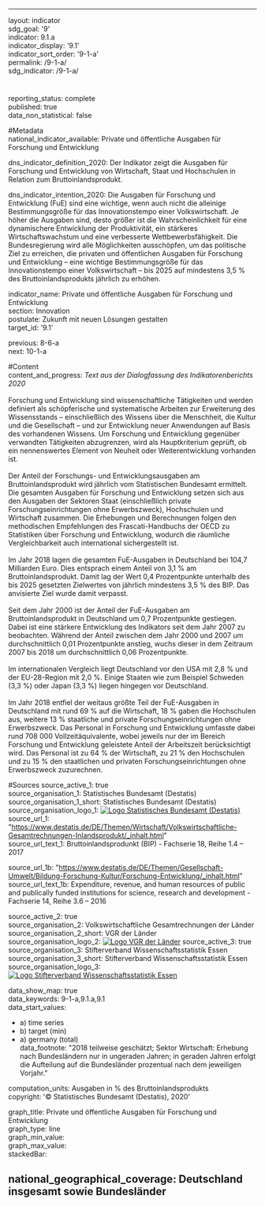 ---
                   
layout: indicator                   
sdg_goal: '9'                   
indicator: 9.1.a                   
indicator_display: '9.1'                   
indicator_sort_order: '9-1-a'                   
permalink: /9-1-a/                   
sdg_indicator: /9-1-a/                   

#                   
reporting_status: complete                   
published: true                   
data_non_statistical: false                   


#Metadata                   
national_indicator_available: Private und öffentliche Ausgaben für Forschung und Entwicklung                   

dns_indicator_definition_2020: Der Indikator zeigt die Ausgaben für Forschung und Entwicklung von Wirtschaft, Staat und Hochschulen in Relation zum Brutto&shy;inlands&shy;produkt.                   

dns_indicator_intention_2020: Die Ausgaben für Forschung und Entwicklung (FuE) sind eine wichtige, wenn auch nicht die alleinige Bestimmungsgröße für das Innovationstempo einer Volkswirtschaft. Je höher die Ausgaben sind, desto größer ist die Wahrscheinlichkeit für eine dynamischere Entwicklung der Produktivität, ein stärkeres Wirtschaftswachstum und eine verbesserte Wettbewerbsfähigkeit. Die Bundesregierung wird alle Möglichkeiten ausschöpfen, um das politische Ziel zu erreichen, die privaten und öffentlichen Ausgaben für Forschung und Entwicklung – eine wichtige Bestimmungsgröße für das Innovationstempo einer Volkswirtschaft – bis 2025 auf mindestens 3,5&nbsp;%  des Brutto&shy;inlands&shy;produkts jährlich zu erhöhen.                   

indicator_name: Private und öffentliche Ausgaben für Forschung und Entwicklung                   
section: Innovation                   
postulate: Zukunft mit neuen Lösungen gestalten                   
target_id: '9.1'                   

previous: 8-6-a                   
next: 10-1-a                   

#Content                    
content_and_progress: <i> Text aus der Dialogfassung des Indikatorenberichts 2020</i><br><br>Forschung und Entwicklung sind wissenschaftliche Tätigkeiten und werden definiert als schöpferische und systematische Arbeiten zur Erweiterung des Wissensstands – einschließlich des Wissens über die Menschheit, die Kultur und die Gesellschaft – und zur Entwicklung neuer Anwendungen auf Basis des vorhandenen Wissens. Um Forschung und Entwicklung gegenüber verwandten Tätigkeiten abzugrenzen, wird als Hauptkriterium geprüft, ob ein nennenswertes Element von Neuheit oder Weiterentwicklung vorhanden ist.<br><br>Der Anteil der Forschungs- und Entwicklungsausgaben am Bruttoinlandsprodukt wird jährlich vom Statistischen Bundesamt ermittelt. Die gesamten Ausgaben für Forschung und Entwicklung setzen sich aus den Ausgaben der Sektoren Staat (einschließlich private Forschungseinrichtungen ohne Erwerbszweck), Hochschulen und Wirtschaft zusammen. Die Erhebungen und Berechnungen folgen den methodischen Empfehlungen des Frascati-Handbuchs der OECD zu Statistiken über Forschung und Entwicklung, wodurch die räumliche Vergleichbarkeit auch international sichergestellt ist.<br><br>Im Jahr 2018 lagen die gesamten FuE-Ausgaben in Deutschland bei 104,7 Milliarden Euro. Dies entsprach einem Anteil von 3,1&nbsp;% am Bruttoinlandsprodukt. Damit lag der Wert 0,4 Prozentpunkte unterhalb des bis 2025 gesetzten Zielwertes von jährlich mindestens 3,5&nbsp;% des BIP. Das anvisierte Ziel wurde damit verpasst.<br><br>Seit dem Jahr 2000 ist der Anteil der FuE-Ausgaben am Bruttoinlandsprodukt in Deutschland um 0,7 Prozentpunkte gestiegen. Dabei ist eine stärkere Entwicklung des Indikators seit dem Jahr 2007 zu beobachten. Während der Anteil zwischen dem Jahr 2000 und 2007 um durchschnittlich 0,01 Prozentpunkte anstieg, wuchs dieser in dem Zeitraum 2007 bis 2018 um durchschnittlich 0,06 Prozentpunkte.<br><br>Im internationalen Vergleich liegt Deutschland vor den USA mit 2,8&nbsp;% und der EU-28-Region mit 2,0&nbsp;%. Einige Staaten wie zum Beispiel Schweden (3,3&nbsp;%) oder Japan (3,3&nbsp;%) liegen hingegen vor Deutschland.<br><br>Im Jahr 2018 entfiel der weitaus größte Teil der FuE-Ausgaben in Deutschland mit rund 69&nbsp;% auf die Wirtschaft, 18&nbsp;% gaben die Hochschulen aus, weitere 13&nbsp;% staatliche und private Forschungseinrichtungen ohne Erwerbszweck. Das Personal in Forschung und Entwicklung umfasste dabei rund 708&nbsp;000 Vollzeitäquivalente, wobei jeweils nur der im Bereich Forschung und Entwicklung geleistete Anteil der Arbeitszeit berücksichtigt wird. Das Personal ist zu 64&nbsp;% der Wirtschaft, zu 21&nbsp;% den Hochschulen und zu 15&nbsp;% den staatlichen und privaten Forschungseinrichtungen ohne Erwerbszweck zuzurechnen.                   

#Sources
source_active_1: true                           
source_organisation_1: Statistisches Bundesamt (Destatis)                           
source_organisation_1_short: Statistisches Bundesamt (Destatis)                           
source_organisation_logo_1: <a href="https://www.destatis.de/DE/Home/_inhalt.html"><img src="https://g205sdgs.github.io/sdg-indicators/public/logos/destatis.png" alt="Logo Statistisches Bundesamt (Destatis)" title="Klicken Sie hier um zu der Homepage der Organisation zu gelangen" /></a>
source_url_1: "https://www.destatis.de/DE/Themen/Wirtschaft/Volkswirtschaftliche-Gesamtrechnungen-Inlandsprodukt/_inhalt.html"                               
source_url_text_1: Bruttoinlandsprodunkt (BIP) - Fachserie 18, Reihe 1.4 – 2017                               

source_url_1b: "https://www.destatis.de/DE/Themen/Gesellschaft-Umwelt/Bildung-Forschung-Kultur/Forschung-Entwicklung/_inhalt.html"                               
source_url_text_1b: Expenditure, revenue, and human resources of public and publically funded institutions for science, research and development - Fachserie 14, Reihe 3.6 – 2016                               

source_active_2: true                           
source_organisation_2: Volkswirtschaftliche Gesamtrechnungen der Länder                           
source_organisation_2_short: VGR der Länder                           
source_organisation_logo_2: <a href="http://www.statistikportal.de/de/veroeffentlichungen/volkswirtschaftliche-gesamtrechnungen-der-laender"><img src="https://g205sdgs.github.io/sdg-indicators/public/logos/vwgdl.png" alt="Logo VGR der Länder" title="Klicken Sie hier um zu der Homepage der Organisation zu gelangen" /></a>
source_active_3: true                           
source_organisation_3: Stifterverband Wissenschaftsstatistik Essen                           
source_organisation_3_short: Stifterverband Wissenschaftsstatistik Essen                           
source_organisation_logo_3: <a href="https://www.stifterverband.org/"><img src="https://g205sdgs.github.io/sdg-indicators/public/logos/stftvb.png" alt="Logo Stifterverband Wissenschaftsstatistik Essen" title="Klicken Sie hier um zu der Homepage der Organisation zu gelangen" /></a>

data_show_map: true                   
data_keywords: 9-1-a,9.1.a,9.1                   
data_start_values: 
 - a) time series
 - b) target (min)
 - a) germany (total)                   
data_footnote: "2018 teilweise geschätzt; Sektor Wirtschaft: Erhebung nach Bundesländern nur in ungeraden Jahren; in geraden Jahren erfolgt die Aufteilung auf die Bundesländer prozentual nach dem jeweiligen Vorjahr."                   

computation_units: Ausgaben in&nbsp;% des Bruttoinlandsprodukts                   
copyright: '&copy; Statistisches Bundesamt (Destatis), 2020'                   

graph_title: Private und öffentliche Ausgaben für Forschung und Entwicklung                   
graph_type: line                   
graph_min_value:                    
graph_max_value:                    
stackedBar:                    

national_geographical_coverage: Deutschland insgesamt sowie Bundesländer                   
---